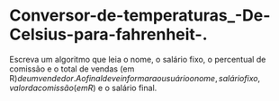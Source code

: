 # Conversor-de-temperaturas_-De-Celsius-para-fahrenheit-.
Escreva um algoritmo que leia o nome, o salário fixo, o percentual de comissão e o total de vendas (em R$) de um vendedor. Ao final deve informar ao usuário o nome, salário fixo, valor da comissão (em R$) e o salário final.

